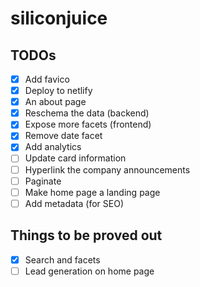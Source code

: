 # siliconjuice

## TODOs

- [x] Add favico
- [x] Deploy to netlify
- [x] An about page
- [x] Reschema the data (backend)
- [x] Expose more facets (frontend)
- [x] Remove date facet
- [x] Add analytics
- [ ] Update card information
- [ ] Hyperlink the company announcements
- [ ] Paginate
- [ ] Make home page a landing page
- [ ] Add metadata (for SEO)

## Things to be proved out

- [x] Search and facets
- [ ] Lead generation on home page
